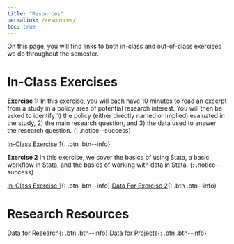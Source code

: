 ```yaml
---
title: "Resources"
permalink: /resources/
toc: true
---
```

On this page, you will find links to both in-class and out-of-class exercises we do throughout the semester.

# In-Class Exercises
**Exercise 1:** In this exercise, you will each have 10 minutes to read an excerpt from a study in a policy area of potential research interest. You will then be asked to identify 1) the policy (either directly named or implied) evaluated in the study, 2) the main research question, and 3) the data used to answer the research question.
{: .notice--success}

[In-Class Exercise 1](https://stevebholt.github.io/rpad399/in-class-ex-1/){: .btn .btn--info}

**Exercise 2** In this exercise, we cover the basics of using Stata, a basic workflow in Stata, and the basics of working with data in Stata.
{: .notice--success}

[In-Class Exercise 1](https://stevebholt.github.io/rpad399/in-class-ex-2/){: .btn .btn--info} [Data For Exercise 2](https://www.dropbox.com/sh/h3qazylhjg2c426/AACnglvY6K9LV5YPm3JuJp4Na?dl=0){: .btn .btn--info}

# Research Resources

[Data for Research](https://stevebholt.github.io/rpad399/data/){: .btn .btn--info} [Data for Projects](https://www.dropbox.com/sh/tpgl3rweoy1tf79/AAC-lGm0eTEi30wXkwCxM5u1a?dl=0){: .btn .btn--info}